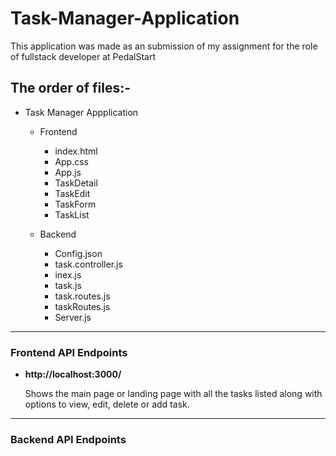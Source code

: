 # Task-Manager-Application
This application was made as an submission of my assignment for the role of fullstack developer at PedalStart


## The order of files:-
* Task Manager Appplication
   * Frontend
      * index.html
      * App.css
      * App.js
      * TaskDetail
      * TaskEdit
      * TaskForm
      * TaskList
        
   * Backend
      * Config.json
      * task.controller.js
      * inex.js
      * task.js
      * task.routes.js
      * taskRoutes.js
      * Server.js

----
### Frontend API Endpoints
* __http://localhost:3000/__

   Shows the main page or landing page with all the tasks listed along with options to view, edit, delete or add task.


----
### Backend API Endpoints
